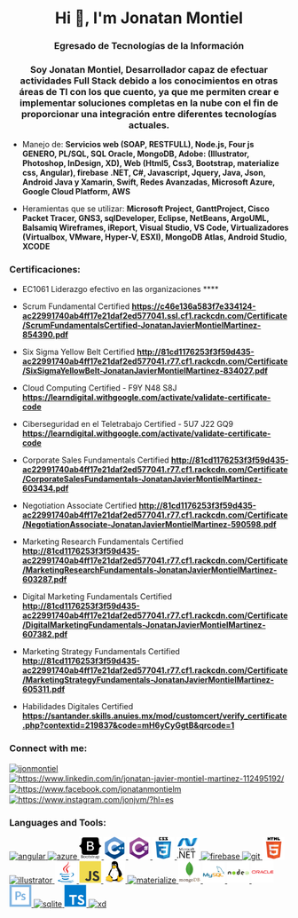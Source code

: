 <h1 align="center">Hi 👋, I'm Jonatan Montiel</h1>
<h3 align="center">Egresado de Tecnologías de la Información</h3>
<h3 align="center">
Soy Jonatan Montiel, Desarrollador capaz de efectuar actividades Full Stack debido a los conocimientos en otras áreas de TI con los que cuento, ya que me permiten crear e implementar soluciones completas en la nube con el fin de proporcionar una integración entre diferentes tecnologías actuales.</h3>

- Manejo de: **Servicios web (SOAP, RESTFULL), Node.js, Four js GENERO, PL/SQL, SQL Oracle, MongoDB, Adobe: (Illustrator, Photoshop, InDesign, XD), Web (Html5, Css3, Bootstrap, materialize css, Angular), firebase .NET, C#, Javascript, Jquery, Java, Json, Android Java y Xamarin, Swift, Redes Avanzadas, Microsoft Azure, Google Cloud Platform, AWS**

- Heramientas que se utilizar: **Microsoft Project, GanttProject, Cisco Packet Tracer, GNS3, sqlDeveloper, Eclipse, NetBeans, ArgoUML, Balsamiq Wireframes, iReport, Visual Studio, VS Code, Virtualizadores (Virtualbox, VMware, Hyper-V, ESXI), MongoDB Atlas, Android Studio, XCODE**

<h3 align="left">Certificaciones:</h3>

- EC1061 Liderazgo efectivo en las organizaciones ****

- Scrum Fundamental Certified **https://c46e136a583f7e334124-ac22991740ab4ff17e21daf2ed577041.ssl.cf1.rackcdn.com/Certificate/ScrumFundamentalsCertified-JonatanJavierMontielMartinez-854390.pdf**

- Six Sigma Yellow Belt Certified **http://81cd1176253f3f59d435-ac22991740ab4ff17e21daf2ed577041.r77.cf1.rackcdn.com/Certificate/SixSigmaYellowBelt-JonatanJavierMontielMartinez-834027.pdf**

- Cloud Computing Certified - F9Y N48 S8J **https://learndigital.withgoogle.com/activate/validate-certificate-code**

- Ciberseguridad en el Teletrabajo Certified - 5U7 J22 GQ9 **https://learndigital.withgoogle.com/activate/validate-certificate-code**

-  Corporate Sales Fundamentals Certified **http://81cd1176253f3f59d435-ac22991740ab4ff17e21daf2ed577041.r77.cf1.rackcdn.com/Certificate/CorporateSalesFundamentals-JonatanJavierMontielMartinez-603434.pdf**

- Negotiation Associate Certified **http://81cd1176253f3f59d435-ac22991740ab4ff17e21daf2ed577041.r77.cf1.rackcdn.com/Certificate/NegotiationAssociate-JonatanJavierMontielMartinez-590598.pdf**

- Marketing Research Fundamentals Certified **http://81cd1176253f3f59d435-ac22991740ab4ff17e21daf2ed577041.r77.cf1.rackcdn.com/Certificate/MarketingResearchFundamentals-JonatanJavierMontielMartinez-603287.pdf**

- Digital Marketing Fundamentals Certified **http://81cd1176253f3f59d435-ac22991740ab4ff17e21daf2ed577041.r77.cf1.rackcdn.com/Certificate/DigitalMarketingFundamentals-JonatanJavierMontielMartinez-607382.pdf**

- Marketing Strategy Fundamentals Certified **http://81cd1176253f3f59d435-ac22991740ab4ff17e21daf2ed577041.r77.cf1.rackcdn.com/Certificate/MarketingStrategyFundamentals-JonatanJavierMontielMartinez-605311.pdf**

- Habilidades Digitales Certified **https://santander.skills.anuies.mx/mod/customcert/verify_certificate.php?contextid=219837&code=mH6yCyGgtB&qrcode=1**


<h3 align="left">Connect with me:</h3>
<p align="left">
<a href="https://twitter.com/ijonmontiel" target="_blank"><img align="center" src="https://raw.githubusercontent.com/rahuldkjain/github-profile-readme-generator/master/src/images/icons/Social/twitter.svg" alt="ijonmontiel" height="30" width="40" /></a>
<a href="https://www.linkedin.com/in/jonatan-javier-montiel-martinez-112495192/" target="_blank"><img align="center" src="https://raw.githubusercontent.com/rahuldkjain/github-profile-readme-generator/master/src/images/icons/Social/linked-in-alt.svg" alt="https://www.linkedin.com/in/jonatan-javier-montiel-martinez-112495192/" height="30" width="40" /></a>
<a href="https://www.facebook.com/jonatanmontielm" target="_blank"><img align="center" src="https://raw.githubusercontent.com/rahuldkjain/github-profile-readme-generator/master/src/images/icons/Social/facebook.svg" alt="https://www.facebook.com/jonatanmontielm" height="30" width="40" /></a>
<a href="https://www.instagram.com/jonjvm/?hl=es" target="_blank"><img align="center" src="https://raw.githubusercontent.com/rahuldkjain/github-profile-readme-generator/master/src/images/icons/Social/instagram.svg" alt="https://www.instagram.com/jonjvm/?hl=es" height="30" width="40" /></a>
</p>

<h3 align="left">Languages and Tools:</h3>
<p align="left"> <a href="https://angular.io" target="_blank" rel="noreferrer"> <img src="https://angular.io/assets/images/logos/angular/angular.svg" alt="angular" width="40" height="40"/> </a> <a href="https://azure.microsoft.com/en-in/" target="_blank" rel="noreferrer"> <img src="https://www.vectorlogo.zone/logos/microsoft_azure/microsoft_azure-icon.svg" alt="azure" width="40" height="40"/> </a> <a href="https://getbootstrap.com" target="_blank" rel="noreferrer"> <img src="https://raw.githubusercontent.com/devicons/devicon/master/icons/bootstrap/bootstrap-plain-wordmark.svg" alt="bootstrap" width="40" height="40"/> </a> <a href="https://www.w3schools.com/cpp/" target="_blank" rel="noreferrer"> <img src="https://raw.githubusercontent.com/devicons/devicon/master/icons/cplusplus/cplusplus-original.svg" alt="cplusplus" width="40" height="40"/> </a> <a href="https://www.w3schools.com/cs/" target="_blank" rel="noreferrer"> <img src="https://raw.githubusercontent.com/devicons/devicon/master/icons/csharp/csharp-original.svg" alt="csharp" width="40" height="40"/> </a> <a href="https://www.w3schools.com/css/" target="_blank" rel="noreferrer"> <img src="https://raw.githubusercontent.com/devicons/devicon/master/icons/css3/css3-original-wordmark.svg" alt="css3" width="40" height="40"/> </a> <a href="https://dotnet.microsoft.com/" target="_blank" rel="noreferrer"> <img src="https://raw.githubusercontent.com/devicons/devicon/master/icons/dot-net/dot-net-original-wordmark.svg" alt="dotnet" width="40" height="40"/> </a> <a href="https://firebase.google.com/" target="_blank" rel="noreferrer"> <img src="https://www.vectorlogo.zone/logos/firebase/firebase-icon.svg" alt="firebase" width="40" height="40"/> </a> <a href="https://git-scm.com/" target="_blank" rel="noreferrer"> <img src="https://www.vectorlogo.zone/logos/git-scm/git-scm-icon.svg" alt="git" width="40" height="40"/> </a> <a href="https://www.w3.org/html/" target="_blank" rel="noreferrer"> <img src="https://raw.githubusercontent.com/devicons/devicon/master/icons/html5/html5-original-wordmark.svg" alt="html5" width="40" height="40"/> </a> <a href="https://www.adobe.com/in/products/illustrator.html" target="_blank" rel="noreferrer"> <img src="https://www.vectorlogo.zone/logos/adobe_illustrator/adobe_illustrator-icon.svg" alt="illustrator" width="40" height="40"/> </a> <a href="https://www.java.com" target="_blank" rel="noreferrer"> <img src="https://raw.githubusercontent.com/devicons/devicon/master/icons/java/java-original.svg" alt="java" width="40" height="40"/> </a> <a href="https://developer.mozilla.org/en-US/docs/Web/JavaScript" target="_blank" rel="noreferrer"> <img src="https://raw.githubusercontent.com/devicons/devicon/master/icons/javascript/javascript-original.svg" alt="javascript" width="40" height="40"/> </a> <a href="https://www.linux.org/" target="_blank" rel="noreferrer"> <img src="https://raw.githubusercontent.com/devicons/devicon/master/icons/linux/linux-original.svg" alt="linux" width="40" height="40"/> </a> <a href="https://materializecss.com/" target="_blank" rel="noreferrer"> <img src="https://raw.githubusercontent.com/prplx/svg-logos/5585531d45d294869c4eaab4d7cf2e9c167710a9/svg/materialize.svg" alt="materialize" width="40" height="40"/> </a> <a href="https://www.mongodb.com/" target="_blank" rel="noreferrer"> <img src="https://raw.githubusercontent.com/devicons/devicon/master/icons/mongodb/mongodb-original-wordmark.svg" alt="mongodb" width="40" height="40"/> </a> <a href="https://www.mysql.com/" target="_blank" rel="noreferrer"> <img src="https://raw.githubusercontent.com/devicons/devicon/master/icons/mysql/mysql-original-wordmark.svg" alt="mysql" width="40" height="40"/> </a> <a href="https://nodejs.org" target="_blank" rel="noreferrer"> <img src="https://raw.githubusercontent.com/devicons/devicon/master/icons/nodejs/nodejs-original-wordmark.svg" alt="nodejs" width="40" height="40"/> </a> <a href="https://www.oracle.com/" target="_blank" rel="noreferrer"> <img src="https://raw.githubusercontent.com/devicons/devicon/master/icons/oracle/oracle-original.svg" alt="oracle" width="40" height="40"/> </a> <a href="https://www.photoshop.com/en" target="_blank" rel="noreferrer"> <img src="https://raw.githubusercontent.com/devicons/devicon/master/icons/photoshop/photoshop-line.svg" alt="photoshop" width="40" height="40"/> </a> <a href="https://www.sqlite.org/" target="_blank" rel="noreferrer"> <img src="https://www.vectorlogo.zone/logos/sqlite/sqlite-icon.svg" alt="sqlite" width="40" height="40"/> </a> <a href="https://www.typescriptlang.org/" target="_blank" rel="noreferrer"> <img src="https://raw.githubusercontent.com/devicons/devicon/master/icons/typescript/typescript-original.svg" alt="typescript" width="40" height="40"/> </a> <a href="https://www.adobe.com/products/xd.html" target="_blank" rel="noreferrer"> <img src="https://cdn.worldvectorlogo.com/logos/adobe-xd.svg" alt="xd" width="40" height="40"/> </a> </p>
